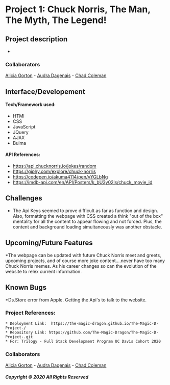  # Project 1: Chuck Norris, The Man, The Myth, The Legend!  

## Project description
*

### Collaborators
<a href="https://github.com/aliciagorton">Alicia Gorton</a> - 
<a href="https://github.com/audluc">Audra Dagenais</a> -
<a href="https://githubt.com/chadalac27">Chad Coleman</a>

## Interface/Developement 
#### Tech/Framework used:
* HTMl
* CSS 
* JavaScript
* JQuery 
* AJAX
* Bulma 

#### API References: 
* https://api.chucknorris.io/jokes/random
* https://giphy.com/explore/chuck-norris
* https://codepen.io/akuma4114/pen/vYGLbNg
* https://imdb-api.com/en/API/Posters/k_bU3y02ls/chuck_movie_id

## Challenges 
* The Api Keys seemed to prove difficult as far as function and design. Also, formatting the webpage with CSS created a think "out of the box" mentality for all the content to appear flowing and not forced. Plus, the content and background loading simultaneously was another obstacle.

## Upcoming/Future Features
*The webpage can be updated with future Chuck Norris meet and greets, upcoming projects, and of course more joke content....never have too many Chuck Norris memes. As his career changes so can the evolution of the website to relex current information.

## Known Bugs 
*Ds.Store error from Apple. Getting the Api's to talk to the website. 


### Project References:

    * Deployment Link:  https://the-magic-dragon.github.io/The-Magic-D-Project-/
    * Repository Link: https://github.com/The-Magic-Dragon/The-Magic-D-Project-.git
    * For: Trilogy - Full Stack Development Program UC Davis Cohort 2020

### Collaborators
<a href="https://github.com/aliciagorton">Alicia Gorton</a> - 
<a href="https://github.com/audluc">Audra Dagenais</a> -
<a href="https://githubt.com/chadalac27">Chad Coleman</a>

##### Copyright © 2020 All Rights Reserved
